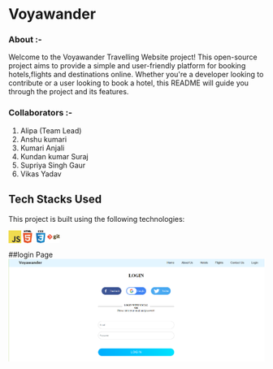 <h1>Voyawander</h1>
<h3>About :-</h3>
Welcome to the Voyawander  Travelling Website project! This open-source project aims to provide a simple and user-friendly platform for booking hotels,flights and destinations online. Whether you're a developer looking to contribute or a user looking to book a hotel, this README will guide you through the project and its features.
<h3> Collaborators :- </h3>
<ol>
   <li>Alipa (Team Lead)</li>
   <li>Anshu kumari</li>
   <li>Kumari Anjali</li>
   <li>Kundan kumar Suraj</li>
   <li>Supriya Singh Gaur</li>
   <li>Vikas Yadav</li>
</ol>

## Tech Stacks Used

This project is built using the following technologies:

<div Style="display:flex;">
   <img style="width:5%;height:5%;"src="https://github.com/Alipakkr/Project-quasar-7896/blob/main/javascript.png">
   <img style="width:5%;height:5%;"src="https://github.com/Alipakkr/Project-quasar-7896/blob/main/html.png">
    <img style="width:5%;height:5%;"src="https://github.com/Alipakkr/Project-quasar-7896/blob/main/css.png">
    <img style="width:5%;height:5%;"src="https://github.com/Alipakkr/Project-quasar-7896/blob/main/git.png">
</div>

##login Page
<img src="https://github.com/Alipakkr/Project-quasar-7896/blob/main/image/Screenshot%20(1157).png">

